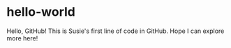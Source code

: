 # hello-world
Hello, GitHub! This is Susie's first line of code in GitHub. Hope I can explore more here! 
